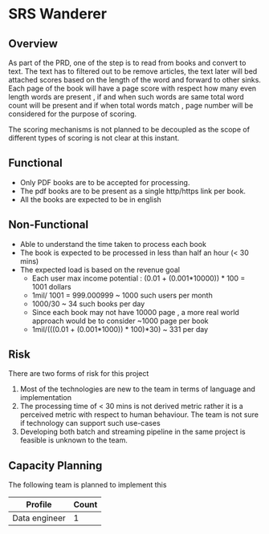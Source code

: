 # SRS Wanderer

## Overview
As part of the PRD, one of the step is to read from books and convert to  text. The text has to filtered out to be remove
articles, the text later will bed attached scores based on the length of the word and forward to other sinks.
Each page of the book will have a page score with respect how many even length words are present , if and when such words
are same total word count will be present and if when total words match , page number will be considered for the purpose
of scoring.

The scoring mechanisms is not planned to be decoupled as the scope of different types of scoring is not clear at this instant.

## Functional
- Only PDF books are to be accepted for processing.
- The pdf books are to be present as a single http/https link per book.
- All the books are expected to be in english

## Non-Functional
- Able to understand the time taken to process each book
- The book is expected to be processed in less than half an hour (< 30 mins)
- The expected load is based on the revenue goal
    - Each user max income potential : (0.01 + (0.001*10000)) * 100 = 1001 dollars
    - 1mil/ 1001 = 999.000999 ~ 1000 such users per month
    - 1000/30 ~ 34 such books per day
    - Since each book may not have 10000 page , a more real world approach would be to consider ~1000 page per book
    - 1mil/(((0.01 + (0.001*1000)) * 100)*30) ~ 331 per day

## Risk
There are two forms of risk for this project
1. Most of the technologies are new to the team in terms of language and implementation
2. The processing time of < 30 mins is not derived metric rather it is a perceived metric with respect to human behaviour.
   The team is not sure if technology can support such use-cases
3. Developing both batch and streaming pipeline in the same project is feasible is unknown to the team.


## Capacity Planning
The following team is planned to implement this

| Profile       | Count |
|---------------|-------|
| Data engineer | 1     |
